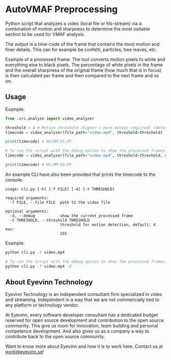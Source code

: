 # AutoVMAF Preprocessing

Python script that analyzes a video (local file or hls-stream) via a combination of motion and sharpness to determine the most suitable section to be used for VMAF analysis.

The output is a time-code of the frame that contains the most motion and finer details. This can for example be confetti, particles, tree leaves, etc.

Example of a processed frame:
The tool converts motion pixels to white and everything else to black pixels.
The percentage of white pixels in the frame and the overall sharpness of the original frame (how much that is in focus) is then calculated per frame and then compared to the next frame and so on.

## Usage

Example:

```python
from .src.analyze import video_analyzer

threshold = 4 # Motion threshold (higher = more motion required) (default: 4 max: 255)
timecode = video_analyzer(file_path="video.mp4", threshold=threshold)

print(timecode) # HH:MM:SS:FF

# To run the script with the debug option to show the processed frames:
timecode = video_analyzer(file_path="video.mp4", threshold=threshold, debug_video=True)

print(timecode) # HH:MM:SS:FF
```

An example CLI have also been provided that prints the timecode to the console.

```text
usage: cli.py [-h] [-f FILE] [-d] [-t THRESHOLD]

required arguments:
  -f FILE, --file FILE  path to the video file

optional arguments:
  -d, --debug           show the current processed frame
  -t THRESHOLD, --threshold THRESHOLD
                        threshold for motion detection, default: 4 max:
                        255
```

Example:

```bash
python cli.py -f video.mp4

# To run the script with the debug option to show the processed frames:
python cli.py -f video.mp4 -d
```

## About Eyevinn Technology

Eyevinn Technology is an independent consultant firm specialized in video and streaming. Independent in a way that we are not commercially tied to any platform or technology vendor.

At Eyevinn, every software developer consultant has a dedicated budget reserved for open source development and contribution to the open source community. This give us room for innovation, team building and personal competence development. And also gives us as a company a way to contribute back to the open source community.

Want to know more about Eyevinn and how it is to work here. Contact us at work@eyevinn.se!
